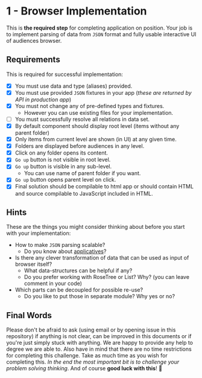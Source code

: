# 1 - Browser Implementation

This is **the required step** for completing application on position.
Your job is to implement parsing of data from `JSON` format and fully usable interactive UI of audiences browser.

## Requirements

This is required for successful implementation:

- [x] You must use data and type (aliases) provided.
- [x] You must use provided `JSON` fixtures in your app (*these are returned by API in production app*)
- [x] You must not change any of pre-defined types and fixtures.
    - However you can use existing files for your implementation.
- [ ] You must successfully resolve all relations in data set.
- [x] By default component should display root level (items without any parent folder)
- [x] Only items from current level are shown (in UI) at any given time.
- [x] Folders are displayed before audiences in any level.
- [x] Click on any folder opens its content.
- [x] `Go up` button is not visible in root level.
- [x] `Go up` button is visible in any sub-level.
    - You can use name of parent folder if you want.
- [x] `Go up` button opens parent level on click.
- [x] Final solution should be compilable to html app or should contain HTML and source compilable to JavaScript included in HTML.

## Hints

These are the things you might consider thinking about before you start with your implementation:

- How to make `JSON` parsing scalable?
    - Do you know about [applicatives](https://toast.al/posts/2016-08-12-elm-applicatives-and-json-decoders.html)?
- Is there any clever transformation of data that can be used as input of browser itself?
    - What data-structures can be helpful if any?
    - Do you prefer working with RoseTree or List? Why? (you can leave comment in your code)
- Which parts can be decoupled for possible re-use?
    - Do you like to put those in separate module? Why yes or no?

## Final Words

Please don't be afraid to ask (using email or by opening issue in this repository) if anything is not clear,
can be improved in this documents or if you're just simply stuck with anything.
We are happy to provide any help to degree we are able to. Also have in mind that there are no time restrictions for completing this challenge.
Take as much time as you wish for completing this. *In the end the most important bit is to challenge your problem solving thinking*.
And of course **good luck with this**! :rocket:
